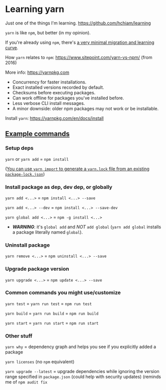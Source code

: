 # Learning yarn

Just one of the things I'm learning. https://github.com/hchiam/learning

`yarn` is like `npm`, but better (in my opinion).

If you're already using `npm`, there's [a very minimal migration and learning curve](https://yarnpkg.com/lang/en/docs/migrating-from-npm).

How `yarn` relates to `npm`: https://www.sitepoint.com/yarn-vs-npm/ (from 2016)

More info: https://yarnpkg.com

- Concurrency for faster installations.
- Exact installed versions recorded by default.
- Checksums before executing packages.
- Can work offline for packages you've installed before.
- Less verbose CLI install messages.
- A minor downside: older npm packages may not work or be installable.

Install `yarn`: https://yarnpkg.com/en/docs/install

## [Example commands](https://yarnpkg.com/lang/en/docs/migrating-from-npm/#toc-cli-commands-comparison)

### Setup deps

`yarn` or `yarn add` = `npm install`

([You can use `yarn import` to generate a `yarn.lock` file from an existing `package-lock.json`](https://yarnpkg.com/blog/2018/06/04/yarn-import-package-lock/))

### Install package as dep, dev dep, or globally

`yarn add <...>` = `npm install <...> --save`

`yarn add <...> --dev` = `npm install <...> --save-dev`

`yarn global add <...>` = `npm -g install <...>`

- _**WARNING**_: it's `global add` and _NOT_ `add global` (`yarn add global` installs a package literally named `global`).

### Uninstall package

`yarn remove <...>` = `npm uninstall <...> --save`

### Upgrade package version

`yarn upgrade <...>` = `npm update <...> --save`

### Common commands you might use/customize

`yarn test` = `yarn run test` = `npm run test`

`yarn build` = `yarn run build` = `npm run build`

`yarn start` = `yarn run start` = `npm run start`

### Other stuff

`yarn why` = dependency graph and helps you see if you explicitly added a package

`yarn licenses` (no `npm` equivalent)

`yarn upgrade --latest` = upgrade dependencies while ignoring the version range specified in `package.json` (could help with security updates) (reminds me of `npm audit fix`
